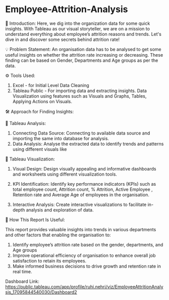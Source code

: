 # Employee-Attrition-Analysis

📄 Introduction:
Here, we dig into the organization data for some quick insights. With Tableau as our visual storyteller, we are on a mission to understand everything about employee’s attrition reasons and trends. Let's dive in and discover some secrets behind attrition rate!

💡 Problem Statement:
An organisation data has to be analysed to get some useful insights on whether the attrition rate increasing or decreasing. These finding can be based on Gender, Departments and Age groups as per the data.

⚙ Tools Used:
1. Excel - for Initial Level Data Cleaning
2. Tableau Public - For importing data and extracting insights. Data Visualization using features such as Visuals and Graphs, Tables, Applying Actions on Visuals.

🛠️ Approach for Finding Insights:

🔷 Tableau Analysis:

1. Connecting Data Source: Connecting to available data source and importing the same into database for analysis.
2. Data Analysis: Analyse the extracted data to identify trends and patterns using different visuals like 

🔷 Tableau Visualization:

1. Visual Design: Design visually appealing and informative dashboards and worksheets using different visualization tools.

3. KPI Identification: Identify key performance indicators (KPIs) such as total employee count, Attrition count, % Attrition, Active Employee	, Retention rate and Average Age of employees in the organisation.

4. Interactive Analysis: Create interactive visualizations to facilitate in-depth analysis and exploration of data.




🚀 How This Report Is Useful:

This report provides valuable insights into trends in various departments and other factors that enabling the organisation to:

1. Identify employee’s attrition rate based on the gender, departments, and Age groups
2. Improve operational efficiency of organisation to enhance overall job satisfaction to retain its employees.
3. Make informed business decisions to drive growth and retention rate in real time.

Dashboard Link:
https://public.tableau.com/app/profile/ruhi.nehri/viz/EmployeeAttritionAnalysis_17095844540030/Dashboard2



